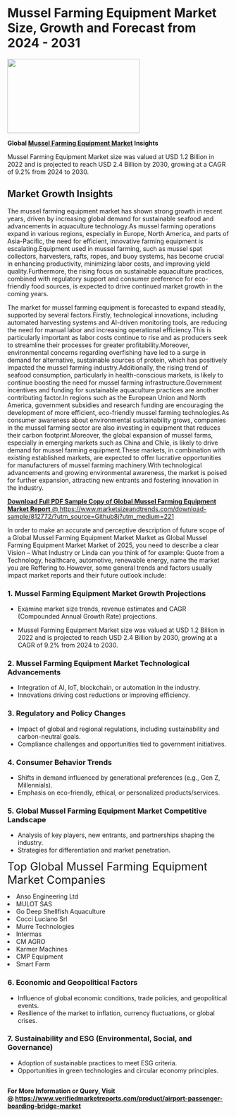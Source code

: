 <H1>Mussel Farming Equipment Market Size, Growth and Forecast from 2024 - 2031</H1><img class="aligncenter size-medium wp-image-584254" src="https://thirdeyenews.in/wp-content/uploads/2024/09/Global-Market-Research-300x168.jpeg" alt="" width="300" height="168" /><p><strong>Global&nbsp;<a href="https://www.marketsizeandtrends.com/download-sample/812772/?utm_source=Github8j?utm_medium=221">Mussel Farming Equipment Market</a> Insights</strong></p><p>Mussel Farming Equipment Market size was valued at USD 1.2 Billion in 2022 and is projected to reach USD 2.4 Billion by 2030, growing at a CAGR of 9.2% from 2024 to 2030.</p><p><h2>Market Growth Insights</h2> <p>The mussel farming equipment market has shown strong growth in recent years, driven by increasing global demand for sustainable seafood and advancements in aquaculture technology.As mussel farming operations expand in various regions, especially in Europe, North America, and parts of Asia-Pacific, the need for efficient, innovative farming equipment is escalating.Equipment used in mussel farming, such as mussel spat collectors, harvesters, rafts, ropes, and buoy systems, has become crucial in enhancing productivity, minimizing labor costs, and improving yield quality.Furthermore, the rising focus on sustainable aquaculture practices, combined with regulatory support and consumer preference for eco-friendly food sources, is expected to drive continued market growth in the coming years.</p> <p><a href="download-sample-link"></a></p> <p>The market for mussel farming equipment is forecasted to expand steadily, supported by several factors.Firstly, technological innovations, including automated harvesting systems and AI-driven monitoring tools, are reducing the need for manual labor and increasing operational efficiency.This is particularly important as labor costs continue to rise and as producers seek to streamline their processes for greater profitability.Moreover, environmental concerns regarding overfishing have led to a surge in demand for alternative, sustainable sources of protein, which has positively impacted the mussel farming industry.Additionally, the rising trend of seafood consumption, particularly in health-conscious markets, is likely to continue boosting the need for mussel farming infrastructure.Government incentives and funding for sustainable aquaculture practices are another contributing factor.In regions such as the European Union and North America, government subsidies and research funding are encouraging the development of more efficient, eco-friendly mussel farming technologies.As consumer awareness about environmental sustainability grows, companies in the mussel farming sector are also investing in equipment that reduces their carbon footprint.Moreover, the global expansion of mussel farms, especially in emerging markets such as China and Chile, is likely to drive demand for mussel farming equipment.These markets, in combination with existing established markets, are expected to offer lucrative opportunities for manufacturers of mussel farming machinery.With technological advancements and growing environmental awareness, the market is poised for further expansion, attracting new entrants and fostering innovation in the industry.<p><a href="get-more-link"></p><p><span class=""><strong>Download Full PDF Sample Copy of Global Mussel Farming Equipment Market Report</strong> @ <a href="https://www.marketsizeandtrends.com/download-sample/812772/?utm_source=Github8j?utm_medium=221" target="_blank">https://www.marketsizeandtrends.com/download-sample/812772/?utm_source=Github8j?utm_medium=221</a></span></p><p>In order to make an accurate and perceptive description of future scope of a Global&nbsp;Mussel Farming Equipment Market Market as Global&nbsp;Mussel Farming Equipment Market Market of 2025, you need to describe a clear Vision &ndash; What Industry or Linda can you think of for example: Quote from a Technology, healthcare, automotive, renewable energy, name the market you are Reffering to.However, some general trends and factors usually impact market reports and their future outlook include:</p><h3>1.&nbsp;<strong>Mussel Farming Equipment Market Growth Projections</strong></h3><ul><li>Examine market size trends, revenue estimates and CAGR (Compounded Annual Growth Rate) projections.</li><li><p>Mussel Farming Equipment Market size was valued at USD 1.2 Billion in 2022 and is projected to reach USD 2.4 Billion by 2030, growing at a CAGR of 9.2% from 2024 to 2030.</p></li></ul><h3>2.&nbsp;<strong>Mussel Farming Equipment Market Technological Advancements</strong></h3><ul><li>Integration of AI, IoT, blockchain, or automation in the industry.</li><li>Innovations driving cost reductions or improving efficiency.</li></ul><h3>3.&nbsp;<strong>Regulatory and Policy Changes</strong></h3><ul><li>Impact of global and regional regulations, including sustainability and carbon-neutral goals.</li><li>Compliance challenges and opportunities tied to government initiatives.</li></ul><h3>4.&nbsp;<strong>Consumer Behavior Trends</strong></h3><ul><li>Shifts in demand influenced by generational preferences (e.g., Gen Z, Millennials).</li><li>Emphasis on eco-friendly, ethical, or personalized products/services.</li></ul><h3>5.&nbsp;<strong>Global Mussel Farming Equipment Market Competitive Landscape</strong></h3><ul><li>Analysis of key players, new entrants, and partnerships shaping the industry.</li><li>Strategies for differentiation and market penetration.</li></ul><p data-pm-slice="1 1 []"><span style="color: inherit; font-family: inherit; font-size: 25px;">Top Global Mussel Farming Equipment Market Companies</span></p><div class="" data-test-id=""><p><li>Anso Engineering Ltd</li><li> MULOT SAS</li><li> Go Deep Shellfish Aquaculture</li><li> Cocci Luciano Srl</li><li> Murre Technologies</li><li> Intermas</li><li> CM AGRO</li><li> Karmer Machines</li><li> CMP Equipment</li><li> Smart Farm</li></p></div><h3>6.&nbsp;<strong>Economic and Geopolitical Factors</strong></h3><ul><li>Influence of global economic conditions, trade policies, and geopolitical events.</li><li>Resilience of the market to inflation, currency fluctuations, or global crises.</li></ul><h3>7.&nbsp;<strong>Sustainability and ESG (Environmental, Social, and Governance)</strong></h3><ul><li>Adoption of sustainable practices to meet ESG criteria.</li><li>Opportunities in green technologies and circular economy principles.</li></ul><h2><strong style="font-size: 14px;">For More Information or Query, Visit @&nbsp;</strong><a style="background-color: #ffffff; font-size: 14px;" href="https://www.marketsizeandtrends.com/report/mussel-farming-equipment-market/" target="_blank">https://www.verifiedmarketreports.com/product/airport-passenger-boarding-bridge-market</a></h2>